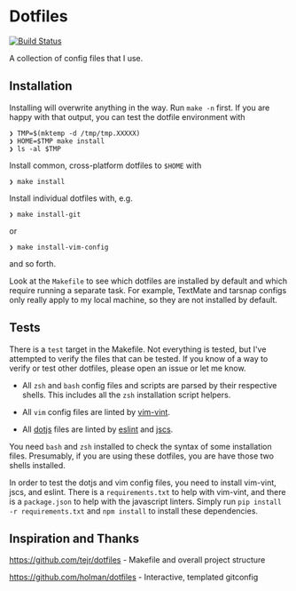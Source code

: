 # Dotfiles

[![Build Status](https://travis-ci.org/tupton/dotfiles.svg?branch=master)](https://travis-ci.org/tupton/dotfiles)

A collection of config files that I use.

## Installation

Installing will overwrite anything in the way. Run `make -n` first. If you are happy with that
output, you can test the dotfile environment with

    ❯ TMP=$(mktemp -d /tmp/tmp.XXXXX)
    ❯ HOME=$TMP make install
    ❯ ls -al $TMP

Install common, cross-platform dotfiles to `$HOME` with

    ❯ make install

Install individual dotfiles with, e.g.

    ❯ make install-git

or

    ❯ make install-vim-config

and so forth.

Look at the `Makefile` to see which dotfiles are installed by default and which require running a
separate task. For example, TextMate and tarsnap configs only really apply to my local machine, so
they are not installed by default.

## Tests

There is a `test` target in the Makefile. Not everything is tested, but I've attempted to verify the files that can be tested. If you know of a way to verify or test other dotfiles, please open an issue or let me know.

- All `zsh` and `bash` config files and scripts are parsed by their respective shells. This includes all the `zsh` installation script helpers.
- All `vim` config files are linted by [vim-vint].
- All [dotjs] files are linted by [eslint] and [jscs].

  [vim-vint]: https://github.com/Kuniwak/vint
  [dotjs]: https://github.com/tupton/dotjs
  [eslint]: http://eslint.org/
  [jscs]: http://jscs.info/


You need `bash` and `zsh` installed to check the syntax of some installation files. Presumably, if you are using these dotfiles, you are have those two shells installed.

In order to test the dotjs and vim config files, you need to install vim-vint, jscs, and eslint. There is a `requirements.txt` to help with vim-vint, and there is a `package.json` to help with the javascript linters. Simply run `pip install -r requirements.txt` and `npm install` to install these dependencies.

## Inspiration and Thanks

https://github.com/tejr/dotfiles - Makefile and overall project structure

https://github.com/holman/dotfiles - Interactive, templated gitconfig

